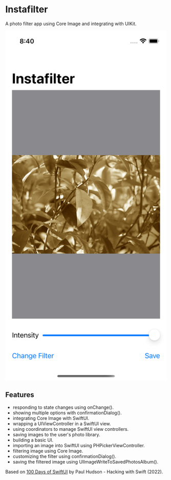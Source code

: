 # Instafilter

A photo filter app using Core Image and integrating with UIKit.

<p align="center">
    <img src="screenshot.png" style="width:528px;max-width:100%;">
</p>

## Features

- responding to state changes using onChange().
- showing multiple options with confirmationDialog().
- integrating Core Image with SwiftUI.
- wrapping a UIViewController in a SwiftUI view.
- using coordinators to manage SwiftUI view controllers.
- saving images to the user's photo library.
- building a basic UI.
- importing an image into SwiftUI using PHPickerViewController.
- filtering image using Core Image.
- customizing the filter using confirmationDialog().
- saving the filtered image using UIImageWriteToSavedPhotosAlbum().

Based on [100 Days of SwiftUI](https://www.hackingwithswift.com/100/swiftui) by Paul Hudson - Hacking with Swift (2022).
